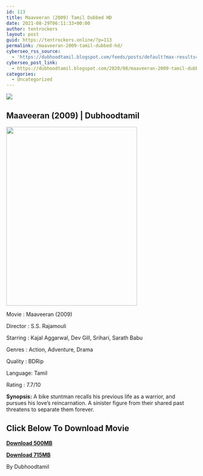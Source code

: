 ```yaml
---
id: 113
title: Maaveeran (2009) Tamil Dubbed HD
date: 2021-08-29T06:11:33+00:00
author: tentrockers
layout: post
guid: https://tentrockers.online/?p=113
permalink: /maaveeran-2009-tamil-dubbed-hd/
cyberseo_rss_source:
  - 'https://dubhoodtamil.blogspot.com/feeds/posts/default?max-results=150&start-index=151'
cyberseo_post_link:
  - https://dubhoodtamil.blogspot.com/2020/08/maaveeran-2009-tamil-dubbed-hd.html
categories:
  - Uncategorized
---
```

<div class="media_block">
  <img src="https://1.bp.blogspot.com/-zQWLx6e3dB0/X0J9ne4ODsI/AAAAAAAABDs/BcZWNliDBDQDJz_cGrYXDPuqclz12NBoACLcBGAsYHQ/s72-w346-h472-c/images%2B%252833%2529.jpeg" class="media_thumbnail" />
</div>

## <span>Maaveeran (2009) | Dubhoodtamil</span>

<div class="separator">
  <a href="https://1.bp.blogspot.com/-zQWLx6e3dB0/X0J9ne4ODsI/AAAAAAAABDs/BcZWNliDBDQDJz_cGrYXDPuqclz12NBoACLcBGAsYHQ/s590/images%2B%252833%2529.jpeg"><img loading="lazy" border="0" data-original-height="590" data-original-width="432" height="472" src="https://1.bp.blogspot.com/-zQWLx6e3dB0/X0J9ne4ODsI/AAAAAAAABDs/BcZWNliDBDQDJz_cGrYXDPuqclz12NBoACLcBGAsYHQ/w346-h472/images%2B%252833%2529.jpeg" width="346" /></a>
</div>

Movie	<span></span>:	<span></span>Maaveeran (2009)

Director	<span></span>:	<span></span>S.S. Rajamouli&nbsp;

Starring	<span></span>:	<span></span>Kajal Aggarwal, Dev Gill, Srihari, Sarath Babu&nbsp;

Genres	<span></span>:	<span></span>Action, Adventure, Drama

Quality	<span></span>:	<span></span>BDRip&nbsp;

Language:	<span></span>Tamil&nbsp;

Rating	<span></span>:	<span></span>7.7/10

**Synopsis:** A bike stuntman recalls his previous life as a warrior, and pursues his love&#8217;s reincarnation. A sinister figure from their shared past threatens to separate them forever.

## **<span>Click Below To Download Movie</span>**

**<span><a href="https://oncehelp.com/maveeran-1" target="_blank" rel="noopener">Download 500MB</a></span>**

**<span><a href="https://oncehelp.com/maveeran-2" target="_blank" rel="noopener">Download 715MB</a></span>**

By Dubhoodtamil